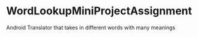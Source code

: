 # WordLookupMiniProjectAssignment
Android Translator that takes in different words with many meanings
